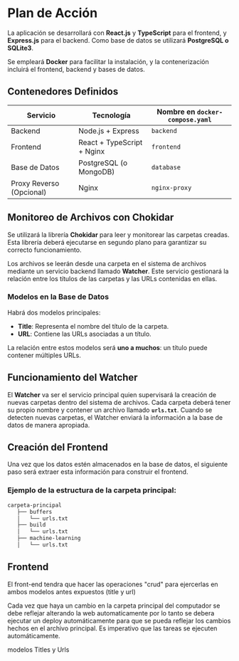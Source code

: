 # Plan de Acción

La aplicación se desarrollará con **React.js** y **TypeScript** para el frontend, y **Express.js** para el backend. Como base de datos se utilizará **PostgreSQL o SQLite3**.

Se empleará **Docker** para facilitar la instalación, y la contenerización incluirá el frontend, backend y bases de datos.

## Contenedores Definidos

| Servicio                 | Tecnología                 | Nombre en `docker-compose.yaml` |
| ------------------------ | -------------------------- | ------------------------------- |
| Backend                  | Node.js + Express          | `backend`                       |
| Frontend                 | React + TypeScript + Nginx | `frontend`                      |
| Base de Datos            | PostgreSQL (o MongoDB)     | `database`                      |
| Proxy Reverso (Opcional) | Nginx                      | `nginx-proxy`                   |

## Monitoreo de Archivos con Chokidar

Se utilizará la librería **Chokidar** para leer y monitorear las carpetas creadas. Esta librería deberá ejecutarse en segundo plano para garantizar su correcto funcionamiento.

Los archivos se leerán desde una carpeta en el sistema de archivos mediante un servicio backend llamado **Watcher**. Este servicio gestionará la relación entre los títulos de las carpetas y las URLs contenidas en ellas.

### Modelos en la Base de Datos

Habrá dos modelos principales:

- **Title**: Representa el nombre del título de la carpeta.
- **URL**: Contiene las URLs asociadas a un título.

La relación entre estos modelos será **uno a muchos**: un título puede contener múltiples URLs.

## Funcionamiento del Watcher

El **Watcher** va ser el servicio principal quien supervisará la creación de nuevas carpetas dentro del sistema de archivos. Cada carpeta deberá tener su propio nombre y contener un archivo llamado **`urls.txt`**. Cuando se detecten nuevas carpetas, el Watcher enviará la información a la base de datos de manera apropiada.

## Creación del Frontend

Una vez que los datos estén almacenados en la base de datos, el siguiente paso será extraer esta información para construir el frontend.

### Ejemplo de la estructura de la carpeta principal:

```bash
carpeta-principal
   ├── buffers
   │   └── urls.txt
   ├── build
   │   └── urls.txt
   ├── machine-learning
   │   └── urls.txt
```

## Frontend

El front-end tendra que hacer las operaciones "crud" para ejercerlas en ambos modelos antes expuestos (title y url)

Cada vez que haya un cambio en la carpeta principal del computador se debe reflejar alterando la web automaticamente por lo tanto se debera ejecutar un deploy automáticamente para que se pueda
reflejar los cambios hechos en el archivo principal. Es imperativo que las tareas se ejecuten automáticamente.

modelos Titles y Urls
